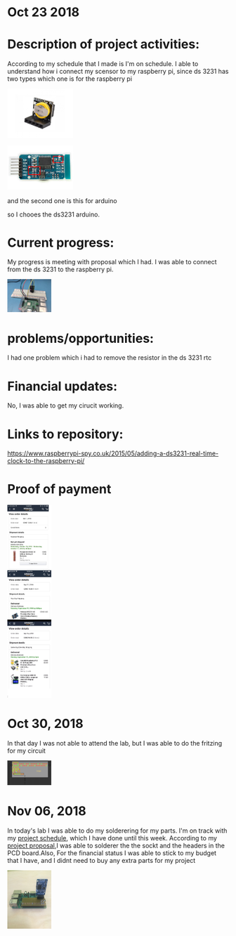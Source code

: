
# Oct 23 2018

# Description of  project activities:
According to my schedule that I made is I'm on schedule. I able to understand how i connect my scensor to my raspberry pi, since ds 3231 has two types which one is for the raspberry pi 
<p float = "left">
 <img src="https://raw.githubusercontent.com/rulaone/DS3231/master/ds%20rasp.jpg" width= "150"/>
 <p float = "right">
 <img src="https://raw.githubusercontent.com/rulaone/DS3231/master/ds%20ard.jpg" width= "150"/>
 
and the second one is this for arduino 
 
 so I chooes the ds3231 arduino.

# Current progress:
My progress is meeting with proposal which I had. I was able to connect from the ds 3231 to the raspberry pi.
<p float ="left">
<img src= "https://raw.githubusercontent.com/rulaone/DS3231/master/IMG_5273.JPG" width ="100"/>

# problems/opportunities:
I had one problem which i had to remove the resistor in the ds 3231 rtc
# Financial updates:
No,  I was able to get my cirucit working. 
# Links to repository:
https://www.raspberrypi-spy.co.uk/2015/05/adding-a-ds3231-real-time-clock-to-the-raspberry-pi/
 

# Proof of payment 

<p float="left">
  <img src="https://raw.githubusercontent.com/rulaone/DS3231/master/merge_from_ofoct.jpg
" width="100" />

# Oct 30, 2018
In that day I was not able to attend the lab, but I was able to do the fritzing for my circuit 
<p float ="left">
<img src= "https://raw.githubusercontent.com/rulaone/DS3231/master/Fritzing.PNG" width ="100"/>
 
 
 # Nov 06, 2018
In today's lab I was able to do my solderering for my parts. I'm on track with my [project schedule](https://github.com/rulaone/DS3231/blob/master/documentation/Rula%20Schedule.docx), which I have done until this week. According to my [project proposal](https://github.com/rulaone/DS3231/blob/master/RULAPR.xlsx),I was able to solderer the the sockt and the headers in the PCD board.Also, For the financial status I was able to stick to my budget that I have, and I didnt need to buy any extra parts for my project  

<img src= "https://raw.githubusercontent.com/rulaone/DS3231/master/IMG_5353.JPG" width ="100"/>


</p>
